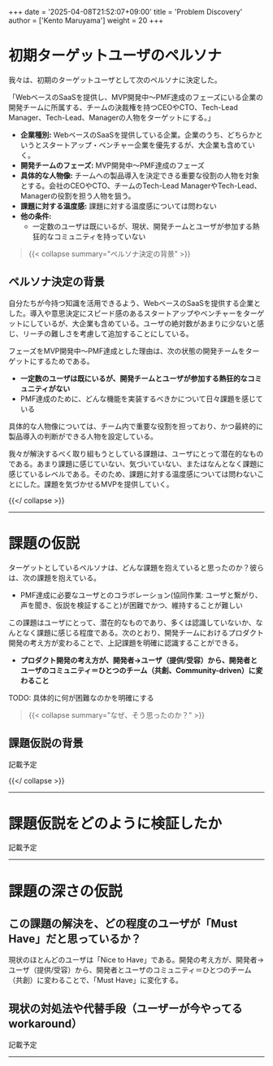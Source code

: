 +++
date = '2025-04-08T21:52:07+09:00'
title = 'Problem Discovery'
author = ['Kento Maruyama']
weight = 20
+++

# 初期ターゲットユーザのペルソナ

我々は、初期のターゲットユーザとして次のペルソナに決定した。

「WebベースのSaaSを提供し、MVP開発中〜PMF達成のフェーズにいる企業の開発チームに所属する、チームの決裁権を持つCEOやCTO、Tech-Lead Manager、Tech-Lead、Managerの人物をターゲットにする。」

- **企業種別:** WebベースのSaaSを提供している企業。企業のうち、どちらかというとスタートアップ・ベンチャー企業を優先するが、大企業も含めていく。
- **開発チームのフェーズ:** MVP開発中〜PMF達成のフェーズ
- **具体的な人物像:** チームへの製品導入を決定できる重要な役割の人物を対象とする。会社のCEOやCTO、チームのTech-Lead ManagerやTech-Lead、Managerの役割を担う人物を狙う。
- **課題に対する温度感:** 課題に対する温度感については問わない
- **他の条件:**
    - 一定数のユーザは既にいるが、現状、開発チームとユーザが参加する熱狂的なコミュニティを持っていない

> {{< collapse summary="ペルソナ決定の背景" >}}

## ペルソナ決定の背景

自分たちが今持つ知識を活用できるよう、WebベースのSaaSを提供する企業とした。導入や意思決定にスピード感のあるスタートアップやベンチャーをターゲットにしているが、大企業も含めている。ユーザの絶対数があまりに少ないと感じ、リーチの難しさを考慮して追加することにしている。

フェーズをMVP開発中〜PMF達成とした理由は、次の状態の開発チームをターゲットにするためである。

- **一定数のユーザは既にいるが、開発チームとユーザが参加する熱狂的なコミュニティがない**
- PMF達成のために、どんな機能を実装するべきかについて日々課題を感じている

具体的な人物像については、チーム内で重要な役割を担っており、かつ最終的に製品導入の判断ができる人物を設定している。

我々が解決するべく取り組もうとしている課題は、ユーザにとって潜在的なものである。あまり課題に感じていない、気づいていない、またはなんとなく課題に感じているレベルである。そのため、課題に対する温度感については問わないことにした。課題を気づかせるMVPを提供していく。

{{</ collapse >}}

---

# 課題の仮説

ターゲットとしているペルソナは、どんな課題を抱えていると思ったのか？彼らは、次の課題を抱えている。

- PMF達成に必要なユーザとのコラボレーション(協同作業: ユーザと繋がり、声を聞き、仮説を検証すること)が困難でかつ、維持することが難しい

この課題はユーザにとって、潜在的なものであり、多くは認識していないか、なんとなく課題に感じる程度である。次のとおり、開発チームにおけるプロダクト開発の考え方が変わることで、上記課題を明確に認識することができる。

- **プロダクト開発の考え方が、開発者→ユーザ（提供/受容）から、開発者とユーザのコミュニティ＝ひとつのチーム（共創、Community-driven）に変わること**

TODO: 具体的に何が困難なのかを明確にする

> {{< collapse summary="なぜ、そう思ったのか？" >}}

## 課題仮説の背景

記載予定

{{</ collapse >}}

---

# 課題仮説をどのように検証したか

記載予定

---

# 課題の深さの仮説

## この課題の解決を、どの程度のユーザが「Must Have」だと思っているか？

現状のほとんどのユーザは「Nice to Have」である。開発の考え方が、開発者→ユーザ（提供/受容）から、開発者とユーザのコミュニティ＝ひとつのチーム（共創）に変わることで、「Must Have」に変化する。

## 現状の対処法や代替手段（ユーザーが今やってる workaround）

記載予定

---